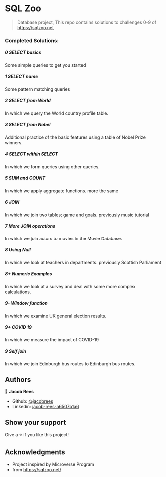 # SQL Zoo

> Database project, This repo contains solutions to challenges 0-9 of https://sqlzoo.net

### Completed Solutions:

##### 0 SELECT basics
Some simple queries to get you started
##### 1 SELECT name
Some pattern matching queries
##### 2 SELECT from World
In which we query the World country profile table.
##### 3 SELECT from Nobel
Additional practice of the basic features using a table of Nobel Prize winners.
##### 4 SELECT within SELECT
In which we form queries using other queries.
##### 5 SUM and COUNT
In which we apply aggregate functions. more the same
##### 6 JOIN
In which we join two tables; game and goals. previously music tutorial
##### 7 More JOIN operations
In which we join actors to movies in the Movie Database.
##### 8 Using Null
In which we look at teachers in departments. previously Scottish Parliament
##### 8+ Numeric Examples
In which we look at a survey and deal with some more complex calculations.
##### 9- Window function
In which we examine UK general election results.
##### 9+ COVID 19
In which we measure the impact of COVID-19
##### 9 Self join
In which we join Edinburgh bus routes to Edinburgh bus routes.

## Authors

👤 **Jacob Rees**

- Github: [@jacobrees](https://github.com/jacobrees)
- Linkedin: [jacob-rees-a6507b1a6](https://www.linkedin.com/in/jacob-rees-a6507b1a6/)

## Show your support

Give a ⭐️ if you like this project!

## Acknowledgments

- Project inspired by Microverse Program
- from https://sqlzoo.net/
